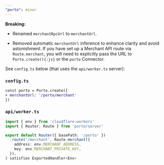 ```yaml
---
"porto": minor
---
```


**Breaking:** 

- Renamed `merchantRpcUrl` to `merchantUrl`. 

- Removed automatic `merchantUrl` inference to enhance clarity and avoid astonishment. If you have set up a Merchant API route via `Route.merchant`, you will need to explicitly pass the URL to `Porto.create(){:js}` or the `porto` Connector.

See `config.ts` below (that uses the `api/worker.ts` server):

### `config.ts`

```diff
const porto = Porto.create({
+ merchantUrl: '/porto/merchant'
})
```

### `api/worker.ts`

```ts
import { env } from 'cloudflare:workers'
import { Router, Route } from 'porto/server'

export default Router({ basePath: '/porto' })
  .route('/merchant', Route.merchant({
    address: env.MERCHANT_ADDRESS,
    key: env.MERCHANT_PRIVATE_KEY,
  }),
) satisfies ExportedHandler<Env>
```
